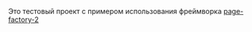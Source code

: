 Это тестовый проект с примером использования фреймворка [page-factory-2](https://github.com/sbtqa/page-factory-2)
